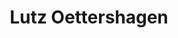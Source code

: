 ---
layout: page
title: Lutz Oettershagen
description: Postdoctoral researcher
img: 
importance: 1
category: current
redirect:  https://lutzoe.github.io/
---